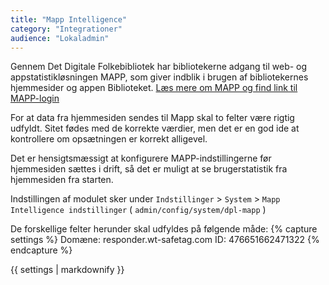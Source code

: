 ```yaml
---
title: "Mapp Intelligence"
category: "Integrationer"
audience: "Lokaladmin"
---
```

Gennem Det Digitale Folkebibliotek har bibliotekerne adgang til web- og appstatistikløsningen MAPP, som giver indblik i brugen af bibliotekernes hjemmesider og appen Biblioteket. [Læs mere om MAPP og find link til MAPP-login](https://detdigitalefolkebibliotek.dk/section/i-brug-paa-biblioteket/bibliotekernes-web-og-appstatistik)

For at data fra hjemmesiden sendes til Mapp skal to felter være rigtig udfyldt. Sitet fødes med de korrekte værdier, men det er en god ide at kontrollere om opsætningen er korrekt alligevel.

Det er hensigtsmæssigt at konfigurere MAPP-indstillingerne før hjemmesiden sættes i drift, så det er muligt at se brugerstatistik fra hjemmesiden fra starten.

Indstillingen af modulet sker under `Indstillinger` > `System` > `Mapp Intelligence indstillinger` ( `admin/config/system/dpl-mapp` )

De forskellige felter herunder skal udfyldes på følgende måde:
{% capture settings %}
Domæne: responder.wt-safetag.com
ID: 476651662471322
{% endcapture %}
<div class="notice">{{ settings | markdownify }}</div>

